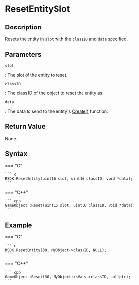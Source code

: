 # ResetEntitySlot

## Description
Resets the entity in `slot` with the `classID` and `data` specified.

## Parameters
`slot`

:   The slot of the entity to reset.

`classID`

:   The class ID of the object to reset the entity as.

`data`

:   The data to send to the entity's [Create()](/RSDKv5/GameAPI/Events/Create.md) function.

## Return Value
None.

## Syntax
=== "C"

	``` c
	RSDK.ResetEntity(uint16 slot, uint16 classID, void *data);
	```

=== "C++"

	``` cpp
	GameObject::Reset(uint16 slot, uint16 classID, void *data);
	```

## Example
=== "C"

	``` c
	RSDK.ResetEntity(30, MyObject->classID, NULL);
	```

=== "C++"

	``` cpp
	GameObject::Reset(30, MyObject::sVars->classID, nullptr);
	```